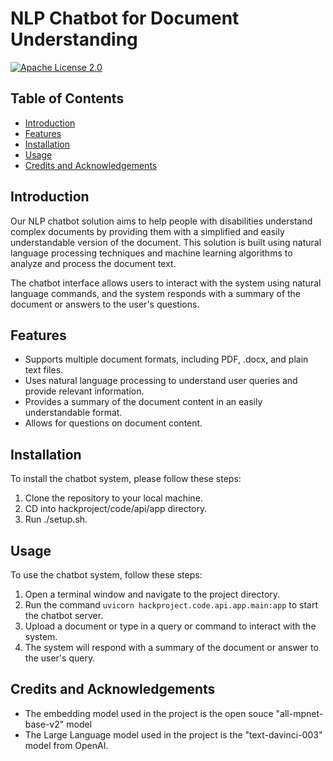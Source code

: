 
# NLP Chatbot for Document Understanding

[![Apache License 2.0](https://www.apache.org/img/asf_logo.png)](https://www.apache.org/licenses/LICENSE-2.0)

## Table of Contents

- [Introduction](#introduction)
- [Features](#features)
- [Installation](#installation)
- [Usage](#usage)
- [Credits and Acknowledgements](#credits-and-acknowledgements)

## Introduction

Our NLP chatbot solution aims to help people with disabilities understand complex documents by providing them with a simplified and easily understandable version of the document. This solution is built using natural language processing techniques and machine learning algorithms to analyze and process the document text.

The chatbot interface allows users to interact with the system using natural language commands, and the system responds with a summary of the document or answers to the user's questions.

## Features

- Supports multiple document formats, including PDF, .docx, and plain text files.
- Uses natural language processing to understand user queries and provide relevant information.
- Provides a summary of the document content in an easily understandable format.
- Allows for questions on document content.

## Installation

To install the chatbot system, please follow these steps:

1. Clone the repository to your local machine.
2. CD into hackproject/code/api/app directory.
3. Run ./setup.sh.

## Usage

To use the chatbot system, follow these steps:

1. Open a terminal window and navigate to the project directory.
2. Run the command `uvicorn hackproject.code.api.app.main:app` to start the chatbot server.
3. Upload a document or type in a query or command to interact with the system.
4. The system will respond with a summary of the document or answer to the user's query.

## Credits and Acknowledgements
- The embedding model used in the project is the open souce "all-mpnet-base-v2" model
- The Large Language model used in the project is the "text-davinci-003" model from OpenAI.